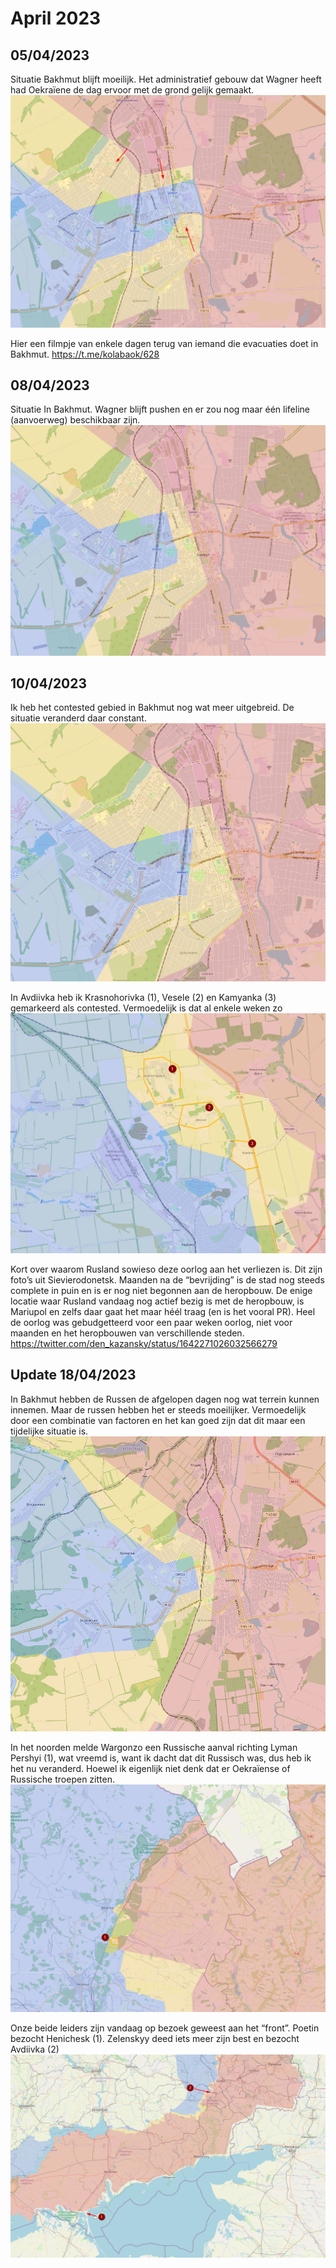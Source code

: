 # April 2023

## 05/04/2023

Situatie Bakhmut blijft moeilijk. Het administratief gebouw dat Wagner heeft had Oekraïene de dag ervoor met de grond gelijk gemaakt.
![Alt text](2023-04-Media/20230405a.png)

Hier een filmpje van enkele dagen terug van iemand die evacuaties doet in Bakhmut.
<https://t.me/kolabaok/628>

## 08/04/2023

Situatie In Bakhmut. Wagner blijft pushen en er zou nog maar één lifeline (aanvoerweg) beschikbaar zijn.
![Alt text](2023-04-Media/20230408a.png)

## 10/04/2023

Ik heb het contested gebied in Bakhmut nog wat meer uitgebreid. De situatie veranderd daar constant.
![Alt text](2023-04-Media/20230410a.png)

In Avdiivka heb ik Krasnohorivka (1), Vesele (2) en Kamyanka (3) gemarkeerd als contested. Vermoedelijk is dat al enkele weken zo
![Alt text](2023-04-Media/20230410b.png)

Kort over waarom Rusland sowieso deze oorlog aan het verliezen is. Dit zijn foto’s uit Sievierodonetsk. Maanden na de “bevrijding” is de stad nog steeds complete in puin en is er nog niet begonnen aan de heropbouw. De enige locatie waar Rusland vandaag nog actief bezig is met de heropbouw, is Mariupol en zelfs daar gaat het maar héél traag (en is het vooral PR). Heel de oorlog was gebudgetteerd voor een paar weken oorlog, niet voor maanden en het heropbouwen van verschillende steden.
<https://twitter.com/den_kazansky/status/1642271026032566279>

## Update 18/04/2023

In Bakhmut hebben de Russen de afgelopen dagen nog wat terrein kunnen innemen. Maar de russen hebben het er steeds moeilijker. Vermoedelijk door een combinatie van factoren en het kan goed zijn dat dit maar een tijdelijke situatie is.
![Alt text](2023-04-Media/20230418a.png)

In het noorden melde Wargonzo een Russische aanval richting Lyman Pershyi (1), wat vreemd is, want ik dacht dat dit Russisch was, dus heb ik het nu veranderd. Hoewel ik eigenlijk niet denk dat er Oekraïense of Russische troepen zitten.
![Alt text](2023-04-Media/20230418b.png)

Onze beide leiders zijn vandaag op bezoek geweest aan het “front”. Poetin bezocht Henichesk (1). Zelenskyy deed iets meer zijn best en bezocht Avdiivka (2)  
![Alt text](2023-04-Media/20230418c.png)
